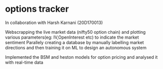 # options tracker

In collaboration with Harsh Karnani (20D170013)
 
Webscrapping the live market data (nifty50 option chain) and plotting various parameters(eg: IV,OpenInterest etc) to indicate the market sentiment 
Parallely creating a database by manually labelling market directions and then training it on ML to design an autonomous system

Implemented the BSM and heston models for option pricing and analysed it with real-time data

